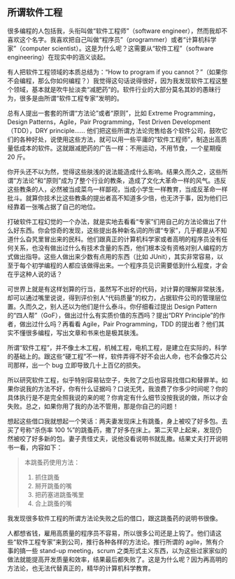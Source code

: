 <div class="inner">
<h2>所谓软件工程</h2>
<p>很多编程的人包括我，头衔叫做“软件工程师”（software engineer），然而我却不喜欢这个名字。我喜欢把自己叫做“程序员”（programmer）或者“计算机科学家”（computer scientist）。这是为什么呢？这需要从“软件工程”（software engineering）在现实中的涵义谈起。</p>
<p>有人把软件工程领域的本质总结为：“How to program if you cannot？”（如果你不会编程，那么你如何编程？）我觉得这句话说得很好，因为我发现软件工程这整个领域，基本就是吹牛扯淡卖“减肥药”的。软件行业的大部分莫名其妙的愚昧行为，很多是由所谓“软件工程专家”发明的。</p>
<p>总有人提出一套套的所谓“方法论”或者“原则”，比如 Extreme Programming，Design Patterns，Agile，Pair Programming，Test Driven Development（TDD），DRY principle…… 他们把这些所谓方法论兜售给各个软件公司，鼓吹它们的各种好处，说使用这些方法，就可以用一些平庸的“软件工程师”，制造出高质量低成本的软件。这就跟减肥药的广告一样：不用运动，不用节食，一个星期瘦 20 斤。</p>
<p>你开头还不以为然，觉得这些肤浅的说法能造成什么影响。结果久而久之，这些所谓“方法论”和“原则”成为了整个行业的教条，造成了文化大革命一样的风气。违反这些教条的人，必然被当成菜鸟一样鄙视，当成小学生一样教育，当成反革命一样批斗。就算你技术比这些教条的提出者高不知道多少倍，也无济于事，因为他们已经靠着一张嘴占据了自己的地位。</p>
<p>打破软件工程幻觉的一个办法，就是实地去看看“专家”们用自己的方法论做出了什么好东西。你会惊奇的发现，这些提出各种新名词的所谓“专家”，几乎都是从不知道什么旮旯里冒出来的民科。他们跟真正的计算机科学家或者高明的程序员没有任何关系，也没有做出过什么有技术含量的东西，他们根本没有资格对别人编程的方式做出指导。这些人做出来少数有点用的东西（比如 JUnit），其实非常容易，以至于每个初学编程的人都应该做得出来。一个程序员见识需要低到什么程度，才会在乎这种人说的话？</p>
<p>可世界上就是有这样划算的行当，虽然写不出好的代码，对计算的理解非常肤浅，却可以通过嘴里说说，得到评价别人“代码质量”的权力，占据软件公司的管理层位置。久而久之，别人还以为他们是什么泰斗。你仔细看过提出 Design Pattern 的“四人帮”（GoF），做出过什么有实质价值的东西吗？提出“DRY Principle”的作者，做出过什么吗？再看看 Agile，Pair Programming，TDD 的提出者？他们其实不懂很多编程，写出文章和书来也是极其肤浅。</p>
<p>所谓“软件工程”，并不像土木工程，机械工程，电机工程，是建立在实际的，科学的基础上的。跟这些“硬工程”不一样，软件弄得不好不会出人命，也不会像芯片公司那样，出一个 bug 立即导致几十上百亿的损失。</p>
<p>所以研究软件工程，似乎特别容易钻空子，失败了之后也容易找借口和替罪羊。如果你说我的方法不好，你有什么证据吗？口说无凭，我浪费了你多少时间呢？你的具体执行是不是完全照我说的来的呢？你肯定有什么细节没按我说的做，所以才会失败。总之，如果你用了我的办法不管用，那是你自己的问题！</p>
<p>想起这些借口我就想起一个笑话：两夫妻发现床上有跳蚤，身上被咬了好多包。去买了号称“杀伤率 100 %”的跳蚤药，撒了好多在床上。第二天早上起来，发现仍然被咬了好多新的包。妻子责怪丈夫，说他没看说明书就乱撒。结果丈夫打开说明书一看，内容如下：</p>
<blockquote>
<p>本跳蚤药使用方法：</p>
<ol>
<li>抓住跳蚤</li>
<li>掰开跳蚤的嘴</li>
<li>把药塞进跳蚤嘴里</li>
<li>合上跳蚤的嘴</li>
</ol>
</blockquote>
<p>我发现很多软件工程的所谓方法论失败之后的借口，跟这跳蚤药的说明书很像。</p>
<p>人都想省钱，雇用高质量的程序员不容易，所以很多公司还是上钩了。他们请这些“软件工程专家”来到公司，推行各种各样的方法论。推行所谓的 agile，煞有介事的搞一些 stand-up meeting，scrum 之类形式主义东西，以为这些过家家似的做法就能提高开发质量和效率，结果最后都失败了。这是为什么呢？因为再高明的方法论，也无法代替真正的，精华的计算机科学教育。</p>
</div>
<!--
<div class="ad-banner" style="margin-top: 5px">
<script async src="//pagead2.googlesyndication.com/pagead/js/adsbygoogle.js"></script>
<ins class="adsbygoogle"
                    style="display:inline-block;width:100%;height:90px"
                    data-ad-client="ca-pub-1331524016319584"
                    data-ad-slot="6657867155"></ins>
<script>(adsbygoogle = window.adsbygoogle || []).push({});</script>
</div>
<script data-ad-client="ca-pub-1331524016319584" async
            src="https://pagead2.googlesyndication.com/pagead/js/adsbygoogle.js">
</script>
        -->
    